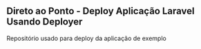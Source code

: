 ## Direto ao Ponto - Deploy Aplicação Laravel Usando Deployer

Repositório usado para deploy da aplicação de exemplo
